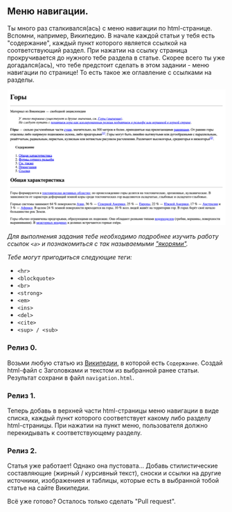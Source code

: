 ## Меню навигации.

Ты много раз сталкивался(ась) с меню навигации по html-странице. Вспомни, например, Википедию. В начале каждой статьи у тебя есть "содержание", каждый пункт которого является ссылкой на соответствующий раздел. При нажатии на ссылку страница прокручивается до нужного тебе раздела в статье. Скорее всего ты уже догадался(ась), что тебе предстоит сделать в этом задании - меню навигации по странице! То есть такое же оглавление с ссылками на разделы.

![Пример статьи](navigation.png "Пример статьи")

*Для выполнения задания тебе необходимо подробнее изучить работу ссылок `<a>` и познакомиться с так называемыми ["якорями"](http://htmlbook.ru/samhtml/yakorya).*

*Тебе могут пригодиться следующие теги:*
- `<hr>`
- `<blockquote>`
- `<br>`
- `<strong>`
- `<em>`
- `<ins>`
- `<del>`
- `<cite>`
- `<sup> / <sub>`

### Релиз 0.
Возьми любую статью из [Википедии](https://ru.wikipedia.org), в которой есть `Содержание`. Создай html-файл с Заголовками и текстом из выбранной ранее статьи. Результат сохрани в файл `navigation.html`.

### Релиз 1.
Теперь добавь в верхней части html-страницы меню навигации в виде списка, каждый пункт которого соответствует какому либо разделу html-страницы. При нажатии на пункт меню, пользователя должно перекидывать к соответствующему разделу.

### Релиз 2.
Статья уже работает! Однако она пустовата... Добавь стилистические составляющие (жирный / курсивный текст), сноски и ссылки на другие источники, изображениея и таблицы, которые есть в выбранной тобой статье на сайте Википедии.

Всё уже готово? Осталось только сделать "Pull request".
